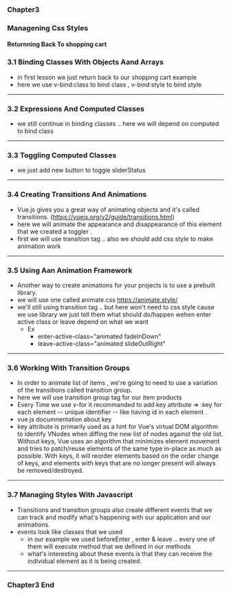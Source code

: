 ### Chapter3
### Managening Css Styles
#### Returnning Back To shopping cart 

### 3.1 Binding Classes With Objects Aand Arrays
 * in first lesson we just return back to our shopping cart example 
 * here we use v-bind:class to bind class , v-bind:style to bind style 

 ----------------------------------------------------------------------------------------------------------------
### 3.2 Expressions And Computed Classes 
* we still continue in binding classes .. here we will depend on computed to bind class 

------------------------------------------------------------------------------------------------------------------
### 3.3 Toggling Computed Classes
* we just add new button to toggle sliderStatus 

------------------------------------------------------------------------------------------------------------------
### 3.4 Creating Transitions And Animations
 * Vue.js gives you a great way of animating objects and it's called transitions. (https://vuejs.org/v2/guide/transitions.html)
 * here we will animate the appearance and disappearance of this element that we created a toggler . 
 * first we will use  transition tag ..  also we should add css style to make animation work 

 ----------------------------------------------------------------------------------------------------------
 
 ### 3.5 Using Aan Animation Framework 
 * Another way to create animations for your projects is to use a prebuilt library.
 * we will use one called animate.css https://animate.style/
 * we'll still using transition tag .. but here won't need to css style cause we use library 
   we just tell them what should do/happen wehen enter active class or leave depend on what we want 
   * Ex 
       * enter-active-class="animated fadeInDown"
       * leave-active-class="animated slideOutRight"
    
------------------------------------------------------------------------------------------------------------------------------
 
 ### 3.6 Working With Transition Groups
  *  In order to animate list of items , we're going to need to use a variation of the transitions called transition group. 
  * here we will use transition group tag for our item products 
  * Every Time we use v-for it recommanded to add key attribute => :key for each element -- unique identifier --  like having id in each element .
  * vue js documnentation about key 
   * key attribute is primarily used as a hint for Vue's virtual DOM algorithm to identify VNodes when diffing the new list of nodes against the old list. Without keys, Vue uses an algorithm that minimizes element movement and tries to patch/reuse elements of the same type in-place as much as possible. With keys, it will reorder elements based on the order change of keys, and elements with keys that are no longer present will always be removed/destroyed.


   ----------------------------------------------------------------------------------------------------------------------------------
### 3.7 Managing Styles With Javascript
 *  Transitions and transition groups also create different events that we can track and modify what's happening with our application and our animations. 
 * events look like classes that we used   
    * in our example we used  beforeEnter , enter & leave .. every one of them will execute method that we defined in our methods  
    * what's interesting about these events is that they can receive the individual element as it is being created.


----------------------------------------------------------------------------------------------------------------------------------

### Chapter3 End 
  





      